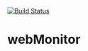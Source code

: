 [![Build Status](https://travis-ci.org/eloymg/webMonitor.svg?branch=master)](https://travis-ci.org/eloymg/webMonitor)


# webMonitor
